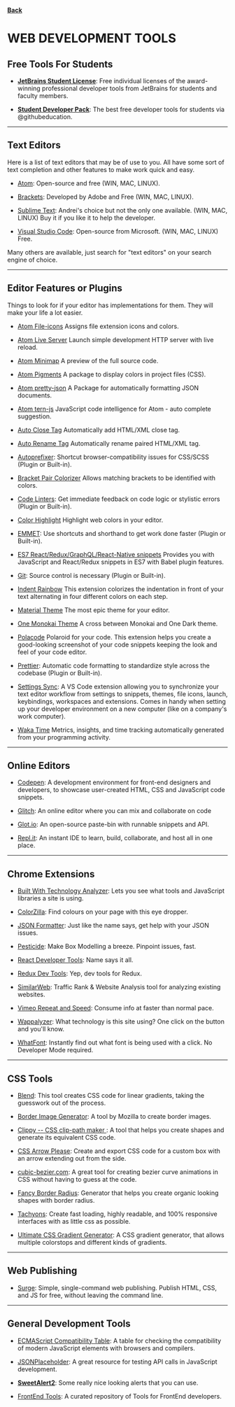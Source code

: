 **[Back](/README.md/)**
# WEB DEVELOPMENT TOOLS

## Free Tools For Students

- [**JetBrains Student License**](https://www.jetbrains.com/student/): Free individual licenses of the award-winning professional developer tools from JetBrains for students and faculty members.

- [**Student Developer Pack**](https://education.github.com/pack): The best free developer tools for students via @githubeducation.

---

## Text Editors

Here is a list of text editors that may be of use to you. All have some sort of text completion and other features to make work quick and easy.

- [Atom](https://atom.io/): Open-source and free (WIN, MAC, LINUX).

- [Brackets](http://brackets.io/): Developed by Adobe and Free (WIN, MAC, LINUX).

- [Sublime Text](https://www.sublimetext.com/3): Andrei's choice but not the only one available. (WIN, MAC, LINUX) Buy it if you like it to help the developer.

- [Visual Studio Code](https://code.visualstudio.com/): Open-source from Microsoft. (WIN, MAC, LINUX) Free.

Many others are available, just search for "text editors" on your search engine of choice.

---

## Editor Features or Plugins

Things to look for if your editor has implementations for them. They will make your life a lot easier.

- [Atom File-icons](https://atom.io/packages/file-icons) Assigns file extension icons and colors.

- [Atom Live Server](https://atom.io/packages/atom-live-server) Launch simple development HTTP server with live reload.

- [Atom Minimap](https://atom.io/packages/minimap) A preview of the full source code.

- [Atom Pigments](https://atom.io/packages/pigments) A package to display colors in project files (CSS).

- [Atom pretty-json](https://atom.io/packages/pretty-json) A Package for automatically formatting JSON documents.

- [Atom tern-js](https://atom.io/packages/atom-ternjs) JavaScript code intelligence for Atom - auto complete suggestion.

- [Auto Close Tag](https://marketplace.visualstudio.com/items?itemName=formulahendry.auto-close-tag) Automatically add HTML/XML close tag.

- [Auto Rename Tag](https://marketplace.visualstudio.com/items?itemName=formulahendry.auto-rename-tag) Automatically rename paired HTML/XML tag.

- [Autoprefixer](https://atom.io/packages/autoprefixer): Shortcut browser-compatibility issues for CSS/SCSS (Plugin or Built-in).

- [Bracket Pair Colorizer](https://marketplace.visualstudio.com/items?itemName=CoenraadS.bracket-pair-colorizer) Allows matching brackets to be identified with colors.

- [Code Linters](https://github.com/collections/clean-code-linters): Get immediate feedback on code logic or stylistic errors (Plugin or Built-in).

- [Color Highlight](https://marketplace.visualstudio.com/items?itemName=naumovs.color-highlight) Highlight web colors in your editor.

- [EMMET](https://emmet.io/): Use shortcuts and shorthand to get work done faster (Plugin or Built-in).

- [ES7 React/Redux/GraphQL/React-Native snippets](https://marketplace.visualstudio.com/items?itemName=dsznajder.es7-react-js-snippets) Provides you with JavaScript and React/Redux snippets in ES7 with Babel plugin features.

- [Git](https://git-scm.com/): Source control is necessary (Plugin or Built-in).

- [Indent Rainbow](https://marketplace.visualstudio.com/items?itemName=oderwat.indent-rainbow) This extension colorizes the indentation in front of your text alternating in four different colors on each step.

- [Material Theme](https://marketplace.visualstudio.com/items?itemName=Equinusocio.vsc-material-theme) The most epic theme for your editor.

- [One Monokai Theme](https://marketplace.visualstudio.com/items?itemName=azemoh.one-monokai) A cross between Monokai and One Dark theme.

- [Polacode](https://marketplace.visualstudio.com/items?itemName=pnp.polacode) Polaroid for your code. This extension helps you create a good-looking screenshot of your code snippets keeping the look and feel of your code editor.

- [Prettier](https://prettier.io/): Automatic code formatting to standardize style across the codebase (Plugin or Built-in).

- [Settings Sync](https://github.com/shanalikhan/code-settings-sync/wiki/Setup-Guide): A VS Code extension allowing you to synchronize your text editor workflow from settings to snippets, themes, file icons, launch, keybindings, workspaces and extensions. Comes in handy when setting up your developer environment on a new computer (like on a company's work computer).

- [Waka Time](https://marketplace.visualstudio.com/items?itemName=WakaTime.WakaTime) Metrics, insights, and time tracking automatically generated from your programming activity.

---

## Online Editors

- [Codepen](https://codepen.io/): A development environment for front-end designers and developers, to showcase user-created HTML, CSS and JavaScript code snippets.

- [Glitch](https://glitch.com/): An online editor where you can mix and collaborate on code

- [Glot.io](https://glot.io/): An open-source paste-bin with runnable snippets and API.

- [Repl.it](https://repl.it/): An instant IDE to learn, build, collaborate, and host all in one place.

---

## Chrome Extensions

- [Built With Technology Analyzer](https://chrome.google.com/webstore/detail/builtwith-technology-prof/dapjbgnjinbpoindlpdmhochffioedbn?hl=en-US): Lets you see what tools and JavaScript libraries a site is using.

- [ColorZilla](https://chrome.google.com/webstore/detail/colorzilla/bhlhnicpbhignbdhedgjhgdocnmhomnp): Find colours on your page with this eye dropper.

- [JSON Formatter](https://chrome.google.com/webstore/detail/json-formatter/bcjindcccaagfpapjjmafapmmgkkhgoa): Just like the name says, get help with your JSON issues.

- [Pesticide](https://chrome.google.com/webstore/search/pesticide): Make Box Modelling a breeze. Pinpoint issues, fast.

- [React Developer Tools](https://chrome.google.com/webstore/detail/react-developer-tools/fmkadmapgofadopljbjfkapdkoienihi): Name says it all.

- [Redux Dev Tools](https://chrome.google.com/webstore/detail/redux-devtools/lmhkpmbekcpmknklioeibfkpmmfibljd): Yep, dev tools for Redux.

- [SimilarWeb](https://chrome.google.com/webstore/detail/similarweb-traffic-rank-w/hoklmmgfnpapgjgcpechhaamimifchmp): Traffic Rank & Website Analysis tool for analyzing existing websites.

- [Vimeo Repeat and Speed](https://chrome.google.com/webstore/detail/vimeo-repeat-speed/noonakfaafcdaagngpjehilgegefdima): Consume info at faster than normal pace.

- [Wappalyzer](https://chrome.google.com/webstore/detail/wappalyzer/gppongmhjkpfnbhagpmjfkannfbllamg): What technology is this site using? One click on the button and you'll know.

- [WhatFont](https://chrome.google.com/webstore/detail/whatfont/jabopobgcpjmedljpbcaablpmlmfcogm): Instantly find out what font is being used with a click. No Developer Mode required.

---

## CSS Tools

- [Blend](http://colinkeany.com/blend/): This tool creates CSS code for linear gradients, taking the guesswork out of the process.

- [Border Image Generator](https://developer.mozilla.org/de/docs/Web/CSS/CSS_Background_and_Borders/Border-image_generator): A tool by Mozilla to create border images.

- [Clippy -- CSS clip-path maker ](https://bennettfeely.com/clippy/): A tool that helps you create shapes and generate its equivalent CSS code.

- [CSS Arrow Please](http://www.cssarrowplease.com/): Create and export CSS code for a custom box with an arrow extending out from the side.

- [cubic-bezier.com](http://cubic-bezier.com/#.17,.67,.83,.67): A great tool for creating bezier curve animations in CSS without having to guess at the code.

- [Fancy Border Radius](https://9elements.github.io/fancy-border-radius/): Generator that helps you create organic looking shapes with border radius.

- [Tachyons](https://tachyons.io/): Create fast loading, highly readable, and 100% responsive interfaces with as little css as possible.

- [Ultimate CSS Gradient Generator](http://www.colorzilla.com/gradient-editor/): A CSS gradient generator, that allows multiple colorstops and different kinds of gradients.

---

## Web Publishing

- [Surge](https://surge.sh/): Simple, single-command web publishing. Publish HTML, CSS, and JS for free, without leaving the command line.

---

## General Development Tools

- [ECMAScript Compatibility Table](https://kangax.github.io/compat-table/es6/): A table for checking the compatibility of modern JavaScript elements with browsers and compilers.

- [JSONPlaceholder](https://jsonplaceholder.typicode.com/): A great resource for testing API calls in JavaScript development.

- [**SweetAlert2**](https://sweetalert2.github.io/?utm_content=buffer5396d&utm_medium=social&utm_source=facebook.com&utm_campaign=buffer): Some really nice looking alerts that you can use.

- [FrontEnd Tools](http://frontendtools.com/): A curated repository of Tools for FrontEnd developers.
